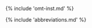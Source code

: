 <!-- section: installation and customization -->
{% include 'omt-inst.md' %}

<!-- {% include 'user-id.md' %} -->
<!-- @todo: update screenshot to include name after VER -->

{% include 'abbreviations.md' %}
